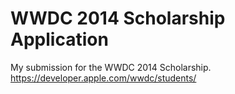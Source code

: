 WWDC 2014 Scholarship Application
=================================

My submission for the WWDC 2014 Scholarship. https://developer.apple.com/wwdc/students/
